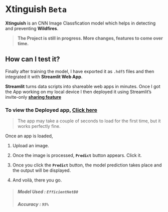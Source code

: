 # Xtinguish `Beta`

**Xtinguish** is an CNN Image Classfication model which helps in detecting and preventing **Wildfires**.

> **The Project is still in progress. More changes, features to come over time.**

## How can I test it?

Finally after training the model, I have exported it as `.hdf5` files and then integrated it with **Streamlit Web App**. 

**Streamlit** turns data scripts into shareable web apps in minutes. 
Once I got the App working on my local device I then deployed it using Streamlit’s invite-only **[sharing feature](https://streamlit.io/sharing)**

### To view the Deployed app, [Click here](https://share.streamlit.io/gauravreddy08/food-vision/main/food-vision/app.py)

> The app may take a couple of seconds to load for the first time, but it works perfectly fine.

Once an app is loaded, 

1. Upload an image.

2. Once the image is processed, **`Predict`** button appears. Click it.

3. Once you click the **`Predict`** button, the model prediction takes place and the output will be displayed.

4. And voilà, there you go.

   

> ##### **Model Used :** **`EfficientNetB0`**
>
> ##### Accuracy : **`95%`**